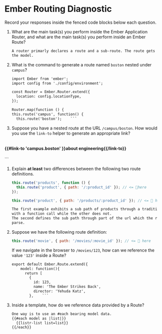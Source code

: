# Ember Routing Diagnostic

Record your responses inside the fenced code blocks below each question.

1.  What are the main task(s) you perform inside the Ember Application Router,
    and what are the main task(s) you perform inside an Ember Route?

    ```md
    A router primarly declares a route and a sub-route. The route gets data through
    the model.
    ```

1.  What is the command to generate a route named `boston` nested under
    `campus`?

    ```md
    import Ember from 'ember';
    import config from './config/environment';

    const Router = Ember.Router.extend({
      location: config.locationType,
    });

    Router.map(function () {
    this.route('campus', function() {
      this.route('boston');    ```

1.  Suppose you have a nested route at the URL `/campus/boston`. How would you
    use the `link-to` helper to generate an appropriate link?

    ```md
<h4>{{#link-to 'campus.boston' }}about engineering{{/link-to}}</h4>    ```

1.  Explain **at least** two differences between the following two route
    definitions.

    ```js
    this.route('products', function () {
      this.route('product', { path: '/:product_id' }); // <= 👀here
    });

    this.route('product', { path: '/products/:product_id' }); // <= 👀 here
    ```

    ```md
    The first example exhibits a sub path of products through a traditional syntax
    with a function call while the other does not.
    The second defines the sub path through part of the url which the route will
    parse.
    ```

1.  Suppose we have the following route definition:

    ```js
    this.route('movie', { path: '/movies/:movie_id' }); // <= 👀 here
    ```

    If we navigate in the browser to `/movies/123`, how can we reference the
    value `'123'` inside a Route?

    ```md
    export default Ember.Route.extend({
        model: function(){
          return [
            {
              id: 123,
              name: 'The Ember Strikes Back',
              director: 'Yehuda Katz',
            },    ```

1.  Inside a template, how do we reference data provided by a Route?

    ```md
    One way is to use an #each bearing model data.
    {{#each model as |list|}}
      {{listr-list list=list}}
    {{/each}}
    ```
